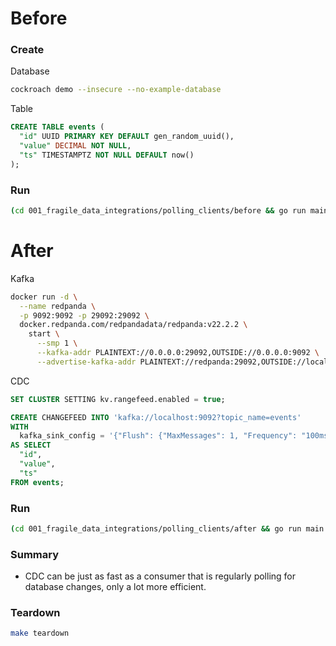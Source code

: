 # Before

### Create

Database

``` sh
cockroach demo --insecure --no-example-database
```

Table

``` sql
CREATE TABLE events (
  "id" UUID PRIMARY KEY DEFAULT gen_random_uuid(),
  "value" DECIMAL NOT NULL,
  "ts" TIMESTAMPTZ NOT NULL DEFAULT now()
);
```

### Run

``` sh
(cd 001_fragile_data_integrations/polling_clients/before && go run main.go -c 5 -r 1001ms -w 100ms)
```

# After

Kafka

``` sh
docker run -d \
  --name redpanda \
  -p 9092:9092 -p 29092:29092 \
  docker.redpanda.com/redpandadata/redpanda:v22.2.2 \
    start \
      --smp 1 \
      --kafka-addr PLAINTEXT://0.0.0.0:29092,OUTSIDE://0.0.0.0:9092 \
      --advertise-kafka-addr PLAINTEXT://redpanda:29092,OUTSIDE://localhost:9092
```

CDC

``` sql
SET CLUSTER SETTING kv.rangefeed.enabled = true;

CREATE CHANGEFEED INTO 'kafka://localhost:9092?topic_name=events'
WITH
  kafka_sink_config = '{"Flush": {"MaxMessages": 1, "Frequency": "100ms"}, "RequiredAcks": "ONE"}'
AS SELECT
  "id",
  "value",
  "ts"
FROM events;
```

### Run

``` sh
(cd 001_fragile_data_integrations/polling_clients/after && go run main.go -c 5 -w 100ms)
```

### Summary

* CDC can be just as fast as a consumer that is regularly polling for database changes, only a lot more efficient.

### Teardown

``` sh
make teardown
```